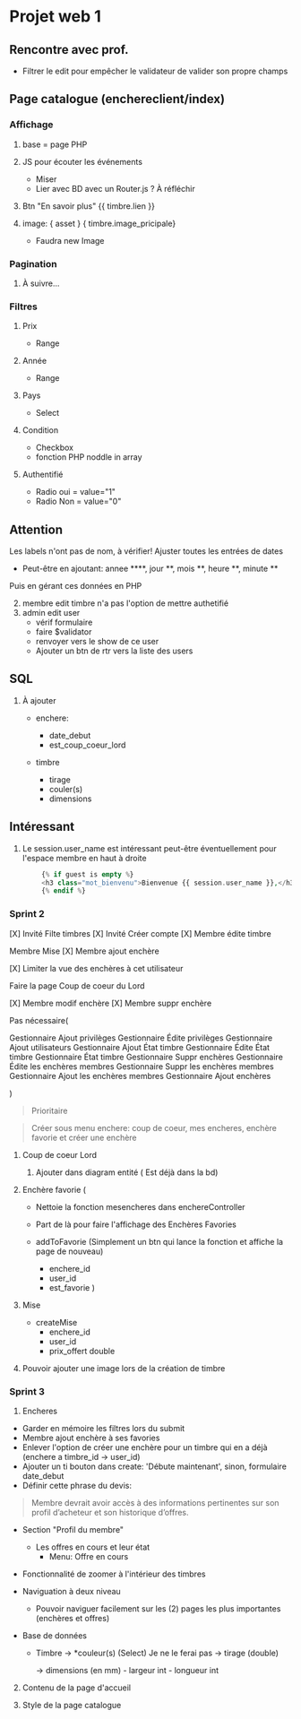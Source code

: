 # Projet web 1

## Rencontre avec prof.

- Filtrer le edit pour empêcher le validateur de valider son propre champs


## Page catalogue (enchereclient/index)

### Affichage

1. base = page PHP
2. JS pour écouter les événements
    - Miser
    - Lier avec BD avec un Router.js ? À réfléchir
    
3. Btn "En savoir plus" {{ timbre.lien }}
4. image: { asset } { timbre.image_pricipale}
    - Faudra new Image

### Pagination

1. À suivre...


### Filtres

1. Prix
    - Range

2. Année
    - Range

3. Pays
    - Select

4. Condition
    - Checkbox
    - fonction PHP noddle in array

5. Authentifié
    - Radio oui = value="1"
    - Radio Non = value="0"


## Attention

Les labels n'ont pas de nom, à vérifier!
Ajuster toutes les entrées de dates

- Peut-être en ajoutant: annee ****, jour **, mois **, heure **, minute **

Puis en gérant ces données en PHP


2. membre edit timbre n'a pas l'option de mettre authetifié
3. admin edit user
    - vérif formulaire
    - faire $validator
    - renvoyer vers le show de ce user
    - Ajouter un btn de rtr vers la liste des users

## SQL

1. À ajouter
    - enchere:
        - date_debut
        - est_coup_coeur_lord

    - timbre
        - tirage
        - couler(s)
        - dimensions




## Intéressant

1. Le session.user_name est intéressant peut-être éventuellement pour l'espace membre en haut à droite

```php 
        {% if guest is empty %}
        <h3 class="mot_bienvenu">Bienvenue {{ session.user_name }},</h3>
        {% endif %}


```

### Sprint 2
[X] Invité Filte timbres
[X] Invité Créer compte
[X] Membre édite timbre

Membre Mise
[X] Membre ajout enchère


[X] Limiter la vue des enchères à cet utilisateur

Faire la page Coup de coeur du Lord


[X] Membre modif enchère
[X] Membre suppr enchère

Pas nécessaire(

Gestionnaire Ajout privilèges
Gestionnaire Édite privilèges
Gestionnaire Ajout utilisateurs
Gestionnaire Ajout État timbre
Gestionnaire Édite État timbre
Gestionnaire État timbre
Gestionnaire Suppr enchères
Gestionnaire Édite les enchères membres
Gestionnaire Suppr les enchères membres
Gestionnaire Ajout les enchères membres
Gestionnaire Ajout enchères

)

> Prioritaire

> Créer sous menu enchere: coup de coeur, mes encheres, enchère favorie et créer une enchère


1. Coup de coeur Lord
    1. Ajouter dans diagram entité ( Est déjà dans la bd)
2. Enchère favorie (
    - Nettoie la fonction mesencheres dans enchereController
    - Part de là pour faire l'affichage des Enchères Favories


    - addToFavorie (Simplement un btn qui lance la fonction et affiche la page de nouveau)
        - enchere_id
        - user_id
        - est_favorie
)

3. Mise
    - createMise
        - enchere_id
        - user_id
        - prix_offert double
4. Pouvoir ajouter une image lors de la création de timbre





### Sprint 3

1. Encheres
 - Garder en mémoire les filtres lors du submit
 - Membre ajout enchère à ses favories
 - Enlever l'option de créer une enchère pour un timbre qui en a déjà (enchere a timbre_id -> user_id)
 - Ajouter un ti bouton dans create: 'Débute maintenant', sinon, formulaire date_debut
 - Définir cette phrase du devis:
 > Membre devrait avoir accès à des informations pertinentes sur son profil d’acheteur et
son historique d’offres.

- Section "Profil du membre"
    - Les offres en cours et leur état
        - Menu: Offre en cours

- Fonctionnalité de zoomer à l'intérieur des timbres
- Naviguation à deux niveau
    - Pouvoir naviguer facilement sur les (2) pages les plus importantes (enchères et offres)

- Base de données
    - Timbre
        -> *couleur(s) (Select) Je ne le ferai pas
        -> tirage (double)

        -> dimensions (en mm) 
            - largeur int
            - longueur int

2. Contenu de la page d'accueil

3. Style de la page catalogue

